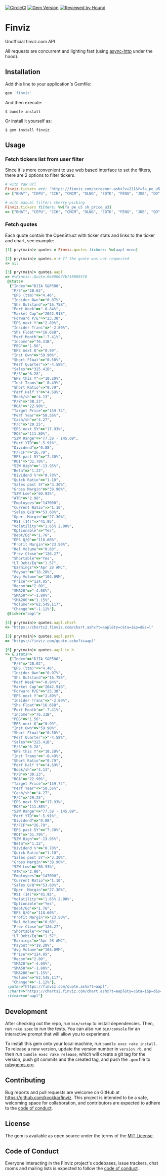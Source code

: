 [![CircleCI](https://circleci.com/gh/kvokka/finviz.svg?style=svg&circle-token=804e72e82fd4ccedc8f06cb332cc53d21e83535c)](https://circleci.com/gh/kvokka/finviz)
[![Gem Version](https://img.shields.io/gem/v/finviz.svg)](https://rubygems.org/gems/finviz)
[![Reviewed by Hound](https://img.shields.io/badge/Reviewed_by-Hound-8E64B0.svg)](https://houndci.com)

# Finviz

Unofficial finviz.com API

All requests are concurrent and lighting fast (using
[async-http](https://github.com/socketry/async-http) under the hood).

## Installation

Add this line to your application's Gemfile:

```ruby
gem 'finviz'
```

And then execute:

    $ bundle install

Or install it yourself as:

    $ gem install finviz

## Usage

### Fetch tickers list from user filter

Since it is more convenient to use web based interface to set the filters, there
are 2 options to filter tickers.

```ruby
# with raw url
Finviz.tickers uri: 'https://finviz.com/screener.ashx?v=211&f=fa_pe_u5,sh_price_u3&ft=4'
=> ["BHAT", "CEPU", "CIH", "CMCM", "DLNG", "EDTK", "FENG", "JOB", "QD", "SND", "SUPV"]

# with manual filters cherry-picking
Finviz.tickers filters: %w[fa_pe_u5 sh_price_u3]
=> ["BHAT", "CEPU", "CIH", "CMCM", "DLNG", "EDTK", "FENG", "JOB", "QD", "SND", "SUPV"]
```

### Fetch quotes

Each quote contain the OpenStruct with ticker stats and links to the ticker and chart, see
example:

```ruby
[1] pry(main)> quotes = Finviz.quotes tickers: %w[aapl mrna]

[2] pry(main)> quotes.m # If the quote was not requested
=> nil

[3] pry(main)> quotes.aapl
=> #<Finviz::Quote:0x00007fb7189895f0
 @stats=
  {"Index"=>"DJIA S&P500",
   "P/E"=>"28.02",
   "EPS (ttm)"=>"4.46",
   "Insider Own"=>"0.07%",
   "Shs Outstand"=>"16.75B",
   "Perf Week"=>"-0.84%",
   "Market Cap"=>"2042.91B",
   "Forward P/E"=>"23.38",
   "EPS next Y"=>"2.89%",
   "Insider Trans"=>"-2.80%",
   "Shs Float"=>"16.68B",
   "Perf Month"=>"-7.41%",
   "Income"=>"76.31B",
   "PEG"=>"1.56",
   "EPS next Q"=>"0.99",
   "Inst Own"=>"59.90%",
   "Short Float"=>"0.50%",
   "Perf Quarter"=>"-4.58%",
   "Sales"=>"325.41B",
   "P/S"=>"6.28",
   "EPS this Y"=>"10.20%",
   "Inst Trans"=>"-0.49%",
   "Short Ratio"=>"0.79",
   "Perf Half Y"=>"4.69%",
   "Book/sh"=>"4.13",
   "P/B"=>"30.23",
   "ROA"=>"22.90%",
   "Target Price"=>"159.74",
   "Perf Year"=>"58.56%",
   "Cash/sh"=>"4.27",
   "P/C"=>"29.25",
   "EPS next 5Y"=>"17.93%",
   "ROE"=>"111.80%",
   "52W Range"=>"77.58 - 145.09",
   "Perf YTD"=>"-5.91%",
   "Dividend"=>"0.88",
   "P/FCF"=>"26.79",
   "EPS past 5Y"=>"7.30%",
   "ROI"=>"31.70%",
   "52W High"=>"-13.95%",
   "Beta"=>"1.22",
   "Dividend %"=>"0.70%",
   "Quick Ratio"=>"1.10",
   "Sales past 5Y"=>"3.30%",
   "Gross Margin"=>"39.90%",
   "52W Low"=>"60.93%",
   "ATR"=>"2.90",
   "Employees"=>"147000",
   "Current Ratio"=>"1.10",
   "Sales Q/Q"=>"53.60%",
   "Oper. Margin"=>"27.30%",
   "RSI (14)"=>"41.95",
   "Volatility"=>"1.65% 2.00%",
   "Optionable"=>"Yes",
   "Debt/Eq"=>"1.76",
   "EPS Q/Q"=>"118.60%",
   "Profit Margin"=>"23.50%",
   "Rel Volume"=>"0.60",
   "Prev Close"=>"126.27",
   "Shortable"=>"Yes",
   "LT Debt/Eq"=>"1.57",
   "Earnings"=>"Apr 28 AMC",
   "Payout"=>"18.20%",
   "Avg Volume"=>"104.09M",
   "Price"=>"124.85",
   "Recom"=>"2.00",
   "SMA20"=>"-4.08%",
   "SMA50"=>"-1.80%",
   "SMA200"=>"1.15%",
   "Volume"=>"62,545,117",
   "Change"=>"-1.12%"},
 @ticker="aapl">

[4] pry(main)> quotes.aapl.chart
=> "https://charts2.finviz.com/chart.ashx?t=aapl&ty=c&ta=1&p=d&s=l"

[5] pry(main)> quotes.aapl.path
=> "https://finviz.com/quote.ashx?t=aapl"

[6] pry(main)> quotes.aapl.to_h
=> {:stats=>
  {"Index"=>"DJIA S&P500",
   "P/E"=>"28.02",
   "EPS (ttm)"=>"4.46",
   "Insider Own"=>"0.07%",
   "Shs Outstand"=>"16.75B",
   "Perf Week"=>"-0.84%",
   "Market Cap"=>"2042.91B",
   "Forward P/E"=>"23.38",
   "EPS next Y"=>"2.89%",
   "Insider Trans"=>"-2.80%",
   "Shs Float"=>"16.68B",
   "Perf Month"=>"-7.41%",
   "Income"=>"76.31B",
   "PEG"=>"1.56",
   "EPS next Q"=>"0.99",
   "Inst Own"=>"59.90%",
   "Short Float"=>"0.50%",
   "Perf Quarter"=>"-4.58%",
   "Sales"=>"325.41B",
   "P/S"=>"6.28",
   "EPS this Y"=>"10.20%",
   "Inst Trans"=>"-0.49%",
   "Short Ratio"=>"0.79",
   "Perf Half Y"=>"4.69%",
   "Book/sh"=>"4.13",
   "P/B"=>"30.23",
   "ROA"=>"22.90%",
   "Target Price"=>"159.74",
   "Perf Year"=>"58.56%",
   "Cash/sh"=>"4.27",
   "P/C"=>"29.25",
   "EPS next 5Y"=>"17.93%",
   "ROE"=>"111.80%",
   "52W Range"=>"77.58 - 145.09",
   "Perf YTD"=>"-5.91%",
   "Dividend"=>"0.88",
   "P/FCF"=>"26.79",
   "EPS past 5Y"=>"7.30%",
   "ROI"=>"31.70%",
   "52W High"=>"-13.95%",
   "Beta"=>"1.22",
   "Dividend %"=>"0.70%",
   "Quick Ratio"=>"1.10",
   "Sales past 5Y"=>"3.30%",
   "Gross Margin"=>"39.90%",
   "52W Low"=>"60.93%",
   "ATR"=>"2.90",
   "Employees"=>"147000",
   "Current Ratio"=>"1.10",
   "Sales Q/Q"=>"53.60%",
   "Oper. Margin"=>"27.30%",
   "RSI (14)"=>"41.95",
   "Volatility"=>"1.65% 2.00%",
   "Optionable"=>"Yes",
   "Debt/Eq"=>"1.76",
   "EPS Q/Q"=>"118.60%",
   "Profit Margin"=>"23.50%",
   "Rel Volume"=>"0.60",
   "Prev Close"=>"126.27",
   "Shortable"=>"Yes",
   "LT Debt/Eq"=>"1.57",
   "Earnings"=>"Apr 28 AMC",
   "Payout"=>"18.20%",
   "Avg Volume"=>"104.09M",
   "Price"=>"124.85",
   "Recom"=>"2.00",
   "SMA20"=>"-4.08%",
   "SMA50"=>"-1.80%",
   "SMA200"=>"1.15%",
   "Volume"=>"62,545,117",
   "Change"=>"-1.12%"},
 :path=>"https://finviz.com/quote.ashx?t=aapl",
 :chart=>"https://charts2.finviz.com/chart.ashx?t=aapl&ty=c&ta=1&p=d&s=l",
 :ticker=>"aapl"}
```

## Development

After checking out the repo, run `bin/setup` to install dependencies. Then, run `rake spec` to run the tests. You can also run `bin/console` for an interactive prompt that will allow you to experiment.

To install this gem onto your local machine, run `bundle exec rake install`. To release a new version, update the version number in `version.rb`, and then run `bundle exec rake release`, which will create a git tag for the version, push git commits and the created tag, and push the `.gem` file to [rubygems.org](https://rubygems.org).

## Contributing

Bug reports and pull requests are welcome on GitHub at https://github.com/kvokka/finviz. This project is intended to be a safe, welcoming space for collaboration, and contributors are expected to adhere to the [code of conduct](https://github.com/kvokka/finviz/blob/master/CODE_OF_CONDUCT.md).

## License

The gem is available as open source under the terms of the [MIT License](https://opensource.org/licenses/MIT).

## Code of Conduct

Everyone interacting in the Finviz project's codebases, issue trackers, chat rooms and mailing lists is expected to follow the [code of conduct](https://github.com/kvokka/finviz/blob/master/CODE_OF_CONDUCT.md).
